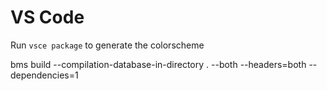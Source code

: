 # VS Code

Run `vsce package` to generate the colorscheme

bms build --compilation-database-in-directory . --both --headers=both --dependencies=1
